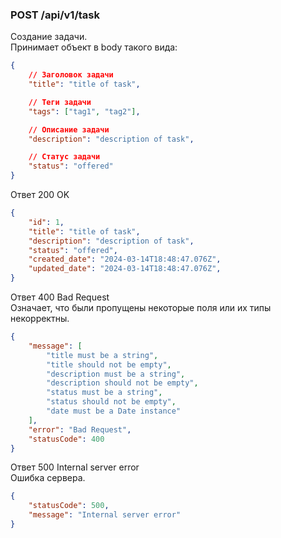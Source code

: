 



### POST /api/v1/task
Создание задачи. \
Принимает объект в body такого вида:
```json
{
    // Заголовок задачи
    "title": "title of task",

    // Теги задачи
    "tags": ["tag1", "tag2"],

    // Описание задачи
    "description": "description of task",

    // Статус задачи
    "status": "offered"
}
```
Ответ 200 OK
```json
{
    "id": 1,
    "title": "title of task",
    "description": "description of task",
    "status": "offered",
    "created_date": "2024-03-14T18:48:47.076Z",
    "updated_date": "2024-03-14T18:48:47.076Z",
}
```

Ответ 400 Bad Request \
Означает, что были пропущены некоторые поля или их типы некорректны. 
```json
{
    "message": [
        "title must be a string",
        "title should not be empty",
        "description must be a string",
        "description should not be empty",
        "status must be a string",
        "status should not be empty",
        "date must be a Date instance"
    ],
    "error": "Bad Request",
    "statusCode": 400
}
```

Ответ 500 Internal server error \
Ошибка сервера.
```json
{
    "statusCode": 500,
    "message": "Internal server error"
}
```